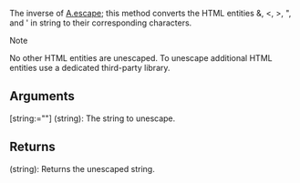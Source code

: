 The inverse of [A.escape](#escape); this method converts the HTML entities &amp;, &lt;, &gt;, &quot;, and &#39; in string to their corresponding characters.

> [!Note]
> No other HTML entities are unescaped. To unescape additional HTML entities use a dedicated third-party library.

## Arguments
[string:=""] (string): The string to unescape.


## Returns
(string): Returns the unescaped string.
